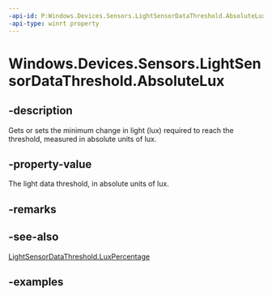 ```yaml
---
-api-id: P:Windows.Devices.Sensors.LightSensorDataThreshold.AbsoluteLux
-api-type: winrt property
---
```


<!-- Property syntax.
public float AbsoluteLux { get;  set; }
-->

# Windows.Devices.Sensors.LightSensorDataThreshold.AbsoluteLux

## -description

Gets or sets the minimum change in light (lux) required to reach the threshold, measured in absolute units of lux.

## -property-value

The light data threshold, in absolute units of lux.

## -remarks

## -see-also

[LightSensorDataThreshold.LuxPercentage](lightsensordatathreshold_luxpercentage.md)

## -examples
